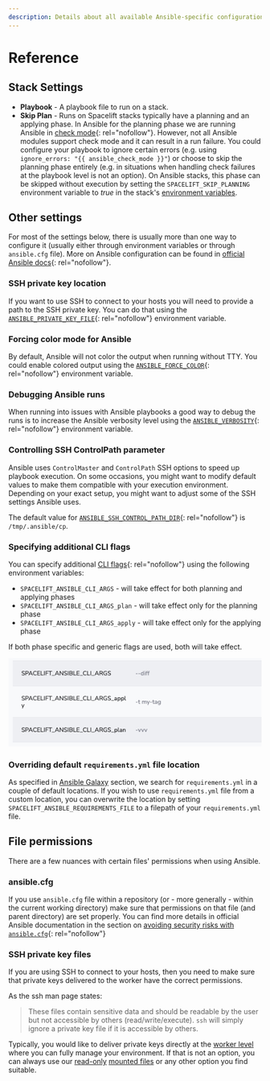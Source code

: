 ```yaml
---
description: Details about all available Ansible-specific configuration options.
---
```


# Reference

## Stack Settings

- **Playbook** - A playbook file to run on a stack.
- **Skip Plan** - Runs on Spacelift stacks typically have a planning and an applying phase. In Ansible for the planning phase we are running Ansible in [check mode](https://docs.ansible.com/ansible/latest/user_guide/playbooks_checkmode.html#using-check-mode){: rel="nofollow"}. However, not all Ansible modules support check mode and it can result in a run failure. You could configure your playbook to ignore certain errors (e.g. using `ignore_errors: "{{ ansible_check_mode }}"`) or choose to skip the planning phase entirely (e.g. in situations when handling check failures at the playbook level is not an option). On Ansible stacks, this phase can be skipped without execution by setting the `SPACELIFT_SKIP_PLANNING` environment variable to _true_ in the stack's [environment variables](../../concepts/configuration/environment.md#environment-variables).

## Other settings

For most of the settings below, there is usually more than one way to configure it (usually either through environment variables or through `ansible.cfg` file). More on Ansible configuration can be found in [official Ansible docs](https://docs.ansible.com/ansible/latest/reference_appendices/config.html){: rel="nofollow"}.

### SSH private key location

If you want to use SSH to connect to your hosts you will need to provide a path to  the SSH private key. You can do that using the [`ANSIBLE_PRIVATE_KEY_FILE`](https://docs.ansible.com/ansible/latest/reference_appendices/config.html#default-private-key-file){: rel="nofollow"} environment variable.

### Forcing color mode for Ansible

By default, Ansible will not color the output when running without TTY. You could enable colored output using the [`ANSIBLE_FORCE_COLOR`](https://docs.ansible.com/ansible/latest/reference_appendices/config.html#ansible-force-color){: rel="nofollow"} environment variable.

### Debugging Ansible runs

When running into issues with Ansible playbooks a good way to debug the runs is to increase the Ansible verbosity level using the [`ANSIBLE_VERBOSITY`](https://docs.ansible.com/ansible/latest/reference_appendices/config.html#default-verbosity){: rel="nofollow"} environment variable.

### Controlling SSH ControlPath parameter

Ansible uses `ControlMaster` and `ControlPath` SSH options to speed up playbook execution. On some occasions, you might want to modify default values to make them compatible with your execution environment. Depending on your exact setup, you might want to adjust some of the SSH settings Ansible uses.

The default value for [`ANSIBLE_SSH_CONTROL_PATH_DIR`](https://docs.ansible.com/ansible/2.5/reference_appendices/config.html#ansible-ssh-control-path-dir){: rel="nofollow"} is `/tmp/.ansible/cp`.

### Specifying additional CLI flags

You can specify additional [CLI flags](https://docs.ansible.com/ansible/latest/cli/ansible-playbook.html#common-options){: rel="nofollow"} using the following environment variables:

- `SPACELIFT_ANSIBLE_CLI_ARGS` - will take effect for both planning and applying phases
- `SPACELIFT_ANSIBLE_CLI_ARGS_plan` - will take effect only for the planning phase
- `SPACELIFT_ANSIBLE_CLI_ARGS_apply` - will take effect only for the applying phase

If both phase specific and generic flags are used, both will take effect.

![Ansible CLI flags](../../assets/screenshots/ansible/ansible_cli_flags.png)

### Overriding default `requirements.yml` file location

As specified in [Ansible Galaxy](ansible-galaxy.md#ansible-galaxy) section, we search for `requirements.yml` in a couple of default locations. If you wish to use `requirements.yml` file from a custom location, you can overwrite the location by setting `SPACELIFT_ANSIBLE_REQUIREMENTS_FILE` to a filepath of your `requirements.yml` file.

## File permissions

There are a few nuances with certain files' permissions when using Ansible.

### ansible.cfg

If you use `ansible.cfg` file within a repository (or - more generally - within the current working directory) make sure that permissions on that file (and parent directory) are set properly. You can find more details in official Ansible documentation in the section on [avoiding security risks with `ansible.cfg`](https://docs.ansible.com/ansible/2.5/reference_appendices/config.html#avoiding-security-risks-with-ansible-cfg-in-the-current-directory){: rel="nofollow"}

### SSH private key files

If you are using SSH to connect to your hosts, then you need to make sure that private keys delivered to the worker have the correct permissions.

As the ssh man page states:
> These files contain sensitive data and should be readable by the user but not accessible by others (read/write/execute). `ssh` will simply ignore a private key file if it is accessible by others.

Typically, you would like to deliver private keys directly at the [worker level](../../concepts/worker-pools.md) where you can fully manage your environment. If that is not an option, you can always use our [read-only](../../concepts/configuration/environment.md#a-note-on-visibility) [mounted files](../../concepts/configuration/environment.md#mounted-files) or any other option you find suitable.
